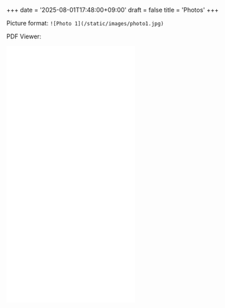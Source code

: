 +++
date = '2025-08-01T17:48:00+09:00'
draft = false 
title = 'Photos'
+++

Picture format:
``` ![Photo 1](/static/images/photo1.jpg) ```


PDF Viewer:

<iframe src="/static/files/RLHassabis.pdf" widt="100%" height="600px" style="border:none">
<iframe>

```<embed src="/static/files/RLHassabis.pdf" type="application/pdf" width="100%" height="600px">```


